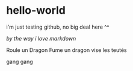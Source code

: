# hello-world
i'm just testing github, no big deal here ^^

*by the way i love markdown*


Roule un Dragon Fume un dragon vise les teutés

gang gang

